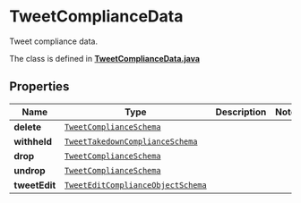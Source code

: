 

# TweetComplianceData

Tweet compliance data.

The class is defined in **[TweetComplianceData.java](../../src/main/java/example/micronaut/model/TweetComplianceData.java)**

## Properties

Name | Type | Description | Notes
------------ | ------------- | ------------- | -------------
**delete** | [`TweetComplianceSchema`](TweetComplianceSchema.md) |  | 
**withheld** | [`TweetTakedownComplianceSchema`](TweetTakedownComplianceSchema.md) |  | 
**drop** | [`TweetComplianceSchema`](TweetComplianceSchema.md) |  | 
**undrop** | [`TweetComplianceSchema`](TweetComplianceSchema.md) |  | 
**tweetEdit** | [`TweetEditComplianceObjectSchema`](TweetEditComplianceObjectSchema.md) |  | 







